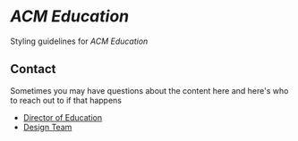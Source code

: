 # _ACM Education_
Styling guidelines for _ACM Education_

## Contact
Sometimes you may have questions about the content here and here's who to reach out to if that happens

 - [Director of Education](mailto:comet.acm@gmail.com)
 - [Design Team](mailto:comet.acm@gmail.com)